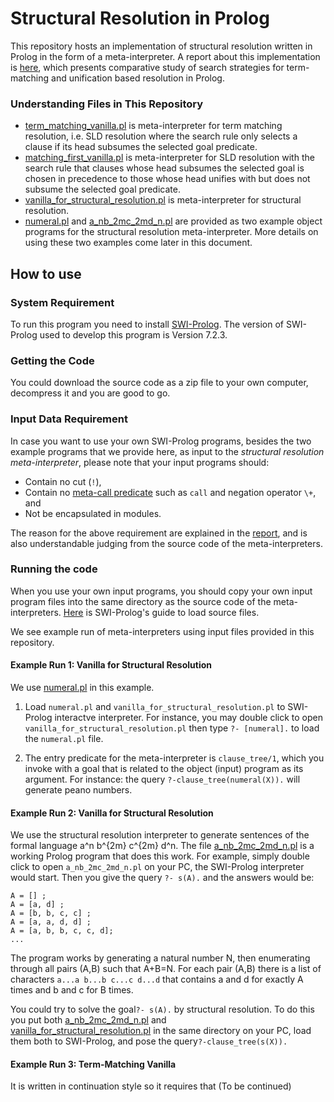 # Structural Resolution in Prolog

This repository hosts an implementation of structural resolution written in Prolog in the form of a meta-interpreter. A report about this implementation is [here](http://www.macs.hw.ac.uk/~yl55/CoALP_Report_Dec16.pdf), which presents comparative study of search strategies for term-matching and unification based resolution in Prolog. 

### Understanding Files in This Repository

* [term_matching_vanilla.pl](term_matching_vanilla.pl) is meta-interpreter for term matching resolution, i.e. SLD resolution where the search rule only selects a clause if its head subsumes the selected goal predicate. 
* [matching_first_vanilla.pl](matching_first_vanilla.pl) is meta-interpreter for SLD resolution with the search rule that clauses whose head subsumes the selected goal is chosen in precedence to those whose head unifies with but does not subsume the selected goal predicate.
* [vanilla_for_structural_resolution.pl](vanilla_for_structural_resolution.pl) is meta-interpreter for structural resolution.
* [numeral.pl](numeral.pl) and [a_nb_2mc_2md_n.pl](a_nb_2mc_2md_n.pl) are provided as two example object programs for the structural resolution meta-interpreter. More details on using these two examples come later in this document. 


## How to use

### System Requirement

To run this program you need to install [SWI-Prolog](http://www.swi-prolog.org/). 
The version of SWI-Prolog used to develop this program is Version 7.2.3. 

### Getting the Code

You could download the source code as a zip file to your own computer, decompress it and you are good to go. 

### Input Data Requirement 

In case you want to use your own SWI-Prolog programs, besides the two example programs that we provide here, as input to the *structural resolution meta-interpreter*, please note that your input programs should:

* Contain no cut (`!`),
* Contain no [meta-call predicate](http://www.swi-prolog.org/pldoc/man?section=metacall) such as `call` and negation operator `\+`, and
* Not be encapsulated in modules.  

The reason for the above requirement are explained in the [report](http://www.macs.hw.ac.uk/~yl55/CoALP_Report_Dec16.pdf), and is also understandable judging from the source code of the meta-interpreters. 

### Running the code

When you use your own input programs, you should copy your own input program files into the same directory as the source code of the meta-interpreters. [Here](http://www.swi-prolog.org/pldoc/man?section=quickstart) is SWI-Prolog's guide to load source files. 

We see example run of meta-interpreters using input files provided in this repository.

#### Example Run 1: Vanilla for Structural Resolution

We use [numeral.pl](numeral.pl) in this example.

1. Load `numeral.pl` and `vanilla_for_structural_resolution.pl` to SWI-Prolog interactve interpreter. For instance, you may double click to open `vanilla_for_structural_resolution.pl` then type `?- [numeral].` to load the `numeral.pl` file.

2. The entry predicate for the meta-interpreter is `clause_tree/1`, which you invoke with a goal that is related to the object (input) program as its argument. For instance: the query `?-clause_tree(numeral(X)).` will generate peano numbers. 

#### Example Run 2: Vanilla for Structural Resolution

We use the structural resolution interpreter to generate sentences of the formal language a^n b^{2m} c^{2m} d^n. The file [a_nb_2mc_2md_n.pl](a_nb_2mc_2md_n.pl) is a working Prolog program that does this work. For example, simply double click to open `a_nb_2mc_2md_n.pl` on your PC, the SWI-Prolog interpreter would start. Then you give the query `?- s(A).`
and the answers would be:

    A = [] ;    
    A = [a, d] ;    
    A = [b, b, c, c] ;   
    A = [a, a, d, d] ;    
    A = [a, b, b, c, c, d];    
    ...

The program works by generating a natural number N, then enumerating through all pairs (A,B) such that A+B=N. For each pair (A,B) there is a list of characters `a...a b...b c...c d...d` that contains a and d for exactly A times and  b and c for B times.

You could try to solve the goal`?- s(A).` by structural resolution. To do this you put both [a_nb_2mc_2md_n.pl](a_nb_2mc_2md_n.pl) and   
[vanilla_for_structural_resolution.pl](vanilla_for_structural_resolution.pl) in the same directory on your PC, load them both to SWI-Prolog, and pose the query`?-clause_tree(s(X)).` 

#### Example Run 3: Term-Matching Vanilla

It is written in continuation style so it requires that 
(To be continued)
